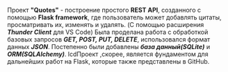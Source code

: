 Проект **"Quotes"** - построение простого **REST API**, созданного с помощью **Flask framework**, где пользователь может добавлять цитаты, просматривать их, изменять и удалять. 
(C помощью расширения ***Thunder Client*** для VS Code) Была проделана работа с обработкой базовых запросов ***GET, POST, PUT, DELETE***, использовался формат данных ***JSON***. Постепенно были добавлены ***база данный(SQLite)*** и ***ORM(SQLAlchemy)***. 
lcdПроект ,скорее, является фундаментом для дальнейших работ на Flask, которые также представлены в GitHub.


